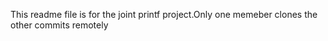 This readme file is for the joint printf project.Only one memeber clones the other commits remotely
